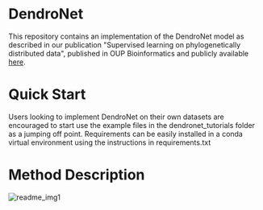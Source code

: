 # DendroNet

This repository contains an implementation of the DendroNet model as described in our publication "Supervised learning on phylogenetically distributed data", published in OUP Bioinformatics and publicly available [here](https://academic.oup.com/bioinformatics/article/36/Supplement_2/i895/6055926).

# Quick Start

Users looking to implement DendroNet on their own datasets are encouraged to start use the example files in the dendronet_tutorials folder as a jumping off point. Requirements can be easily installed in a conda virtual environment using the instructions in requirements.txt

# Method Description

![readme_img1](https://user-images.githubusercontent.com/6621320/108418957-e820e080-71ff-11eb-88d2-35eec4b8822b.PNG)
